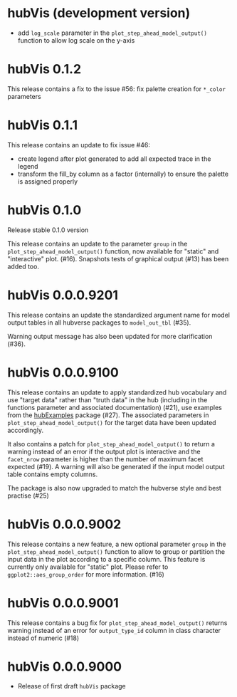 # hubVis (development version)

- add `log_scale` parameter in the `plot_step_ahead_model_output()` function to
allow log scale on the y-axis

# hubVis 0.1.2

This release contains a fix to the issue #56: fix palette creation for `*_color`
parameters

# hubVis 0.1.1

This release contains an update to fix issue #46:

- create legend after plot generated to add all expected trace in the legend
- transform the fill_by column as a factor (internally) to ensure the palette 
is assigned properly

# hubVis 0.1.0

Release stable 0.1.0 version

This release contains an update to the parameter `group` in the 
`plot_step_ahead_model_output()` function, now available for "static" and 
"interactive" plot. (#16). Snapshots tests of graphical output (#13) has been 
added too.

# hubVis 0.0.0.9201

This release contains an update the standardized argument name for model 
output tables in all hubverse packages to `model_out_tbl` (#35).

Warning output message has also been updated for more clarification (#36).

# hubVis 0.0.0.9100

This release contains an update to apply standardized hub vocabulary and use 
"target data" rather than "truth data" in the hub (including in the functions 
parameter and associated documentation) (#21), use examples from the 
[hubExamples](https://github.com/hubverse-org/hubExamples)
package (#27). The associated parameters in `plot_step_ahead_model_output()` 
for the target data have been updated accordingly. 

It also contains a patch for `plot_step_ahead_model_output()` to return a
warning instead of an error if the output plot is interactive and the `facet_nrow` 
parameter is higher than the number of maximum facet expected (#19). A warning
will also be generated if the input model output table contains empty columns. 

The package is also now upgraded to match the hubverse style and best practise
(#25)

# hubVis 0.0.0.9002

This release contains a new feature, a new optional parameter `group` in the 
`plot_step_ahead_model_output()` function to allow to group or partition the 
input data in the plot according to a specific column. This feature is 
currently only available for "static" plot. Please refer to 
`ggplot2::aes_group_order` for more information. (#16)

# hubVis 0.0.0.9001

This release contains a bug fix for `plot_step_ahead_model_output()` returns
warning instead of an error for `output_type_id` column in class character
instead of numeric (#18)

# hubVis 0.0.0.9000

* Release of first draft `hubVis` package
